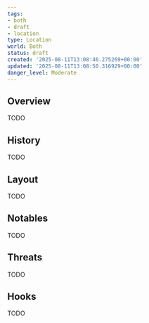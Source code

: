 ```yaml
---
tags:
- both
- draft
- location
type: Location
world: Both
status: draft
created: '2025-08-11T13:08:46.275269+00:00'
updated: '2025-08-11T13:08:50.316929+00:00'
danger_level: Moderate
---
```



## Overview

TODO
## History

TODO
## Layout

TODO
## Notables

TODO
## Threats

TODO
## Hooks

TODO
